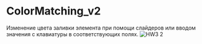 # ColorMatching_v2
Изменение цвета заливки элемента при помощи слайдеров или вводом значения с клавиатуры в соответствующих полях.
![HW3 2](https://user-images.githubusercontent.com/82398252/127777584-dbdc8fcb-65d4-4047-bc1e-98648a9bac98.png)
